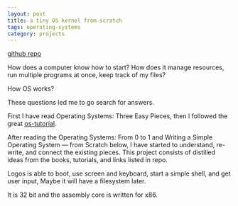 ```yaml
---
layout: post
title: a tiny OS kernel from scratch
tags: operating-systems 
category: projects
---
```


[github repo](https://github.com/selimslab/logos)

How does a computer know how to start? How does it manage resources, run multiple programs at once, keep track of my files? 

How OS works? 

These questions led me to go search for answers. 

First I have read  Operating Systems: Three Easy Pieces, then I followed the great [os-tutorial](https://github.com/cfenollosa/os-tutorial). 

After reading the Operating Systems: From 0 to 1 and Writing a Simple Operating System — from Scratch below, I have started to understand, re-write, and connect the existing pieces. This project consists of distilled ideas from the books, tutorials, and links listed in repo. 

Logos is able to boot, use screen and keyboard, start a simple shell, and get user input, Maybe it will have a filesystem later. 

It is 32 bit and the assembly core is written for x86. 

